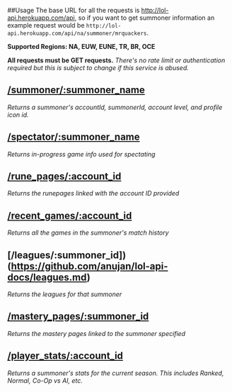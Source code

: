 ##Usage
The base URL for all the requests is http://lol-api.herokuapp.com/api, so if you want to get summoner information an example request would be `http://lol-api.herokuapp.com/api/na/summoner/mrquackers`.

**Supported Regions: NA, EUW, EUNE, TR, BR, OCE**

**All requests must be GET requests.**
*There's no rate limit or authentication required but this is subject to change if this service is abused.*

## [/summoner/:summoner_name](https://github.com/anujan/lol-api-docs/summoner.md)
*Returns a summoner's accountId, summonerId, account level, and profile icon id.*

## [/spectator/:summoner_name](https://github.com/anujan/lol-api-docs/spectator.md)
*Returns in-progress game info used for spectating*

## [/rune_pages/:account_id](https://github.com/anujan/lol-api-docs/rune_pages.md)
*Returns the runepages linked with the account ID provided*

## [/recent_games/:account_id](https://github.com/anujan/lol-api-docs/recent_games.md)
*Returns all the games in the summoner's match history*

## [/leagues/:summoner_id])(https://github.com/anujan/lol-api-docs/leagues.md)
*Returns the leagues for that summoner*

## [/mastery_pages/:summoner_id](https://github.com/anujan/lol-api-docs/mastery_pages.md)
*Returns the mastery pages linked to the summoner specified*

## [/player_stats/:account_id](https://github.com/anujan/lol-api-docs/player_stats.md)
*Returns a summoner's stats for the current season. This includes Ranked, Normal, Co-Op vs AI, etc.*